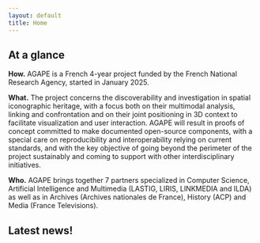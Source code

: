 ```yaml
---
layout: default
title: Home
---
```


<h2> At a glance</h2>

**How.** AGAPE is a French 4-year project funded by the French National Research Agency, started in January 2025. 

**What.** The project concerns the discoverability and investigation in spatial iconographic heritage, with a focus both on their multimodal analysis, linking and confrontation and on their joint positioning in 3D context to facilitate visualization and user interaction. AGAPE will result in proofs of concept committed to make documented open-source components, with a special care on reproducibility and interoperability relying on current standards, and with the key objective of going beyond the perimeter of the project sustainably and coming to support with other interdisciplinary initiatives.

**Who.** AGAPE brings together 7 partners specialized in Computer Science, Artificial Intelligence and Multimedia (LASTIG, LIRIS, LINKMEDIA and ILDA) as well as in Archives (Archives nationales de France), History (ACP) and Media (France Televisions).

<h2> Latest news!</h2>


